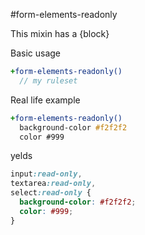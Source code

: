 #form-elements-readonly

This mixin has a {block}

Basic usage
```sass
+form-elements-readonly()
  // my ruleset
```

Real life example
```sass
+form-elements-readonly()
  background-color #f2f2f2
  color #999
```

yelds
```css
input:read-only,
textarea:read-only,
select:read-only {
  background-color: #f2f2f2;
  color: #999;
}
```
